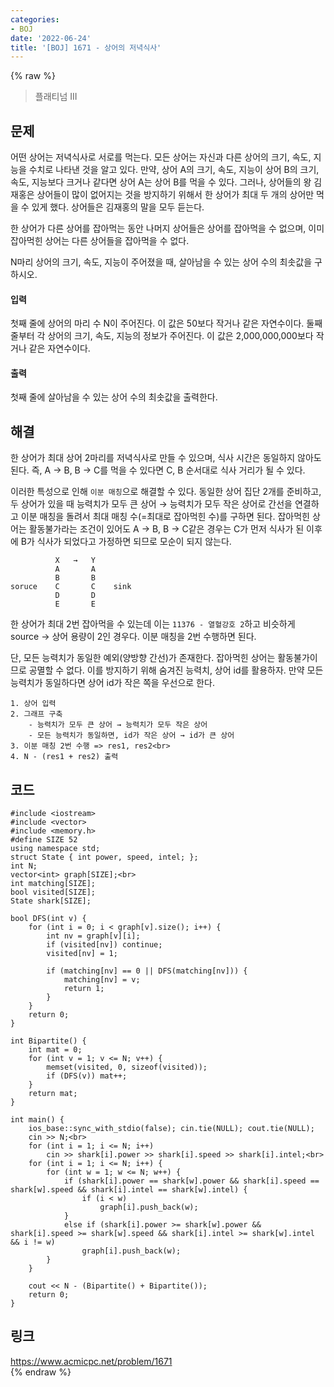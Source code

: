 ```yaml
---
categories:
- BOJ
date: '2022-06-24'
title: '[BOJ] 1671 - 상어의 저녁식사'
---
```


{% raw %}
> 플래티넘 III<br>

## 문제
어떤 상어는 저녁식사로 서로를 먹는다. 모든 상어는 자신과 다른 상어의 크기, 속도, 지능을 수치로 나타낸 것을 알고 있다. 만약, 상어 A의 크기, 속도, 지능이 상어 B의 크기, 속도, 지능보다 크거나 같다면 상어 A는 상어 B를 먹을 수 있다. 그러나, 상어들의 왕 김재홍은 상어들이 많이 없어지는 것을 방지하기 위해서 한 상어가 최대 두 개의 상어만 먹을 수 있게 했다. 상어들은 김재홍의 말을 모두 듣는다.

한 상어가 다른 상어를 잡아먹는 동안 나머지 상어들은 상어를 잡아먹을 수 없으며, 이미 잡아먹힌 상어는 다른 상어들을 잡아먹을 수 없다.

N마리 상어의 크기, 속도, 지능이 주어졌을 때, 살아남을 수 있는 상어 수의 최솟값을 구하시오.

#### 입력
첫째 줄에 상어의 마리 수 N이 주어진다. 이 값은 50보다 작거나 같은 자연수이다. 둘째 줄부터 각 상어의 크기, 속도, 지능의 정보가 주어진다. 이 값은 2,000,000,000보다 작거나 같은 자연수이다.

#### 출력
첫째 줄에 살아남을 수 있는 상어 수의 최솟값을 출력한다.

## 해결
한 상어가 최대 상어 2마리를 저녁식사로 만들 수 있으며, 식사 시간은 동일하지 않아도 된다. 즉, A → B, B → C를 먹을 수 있다면 C, B 순서대로 식사 거리가 될 수 있다.

이러한 특성으로 인해 `이분 매칭`으로 해결할 수 있다. 동일한 상어 집단 2개를 준비하고, 두 상어가 있을 때 능력치가 모두 큰 상어 → 능력치가 모두 작은 상어로 간선을 연결하고 이분 매칭을 돌려서 최대 매칭 수(=최대로 잡아먹힌 수)를 구하면 된다. 잡아먹힌 상어는 활동불가라는 조건이 있어도 A → B, B → C같은 경우는 C가 먼저 식사가 된 이후에 B가 식사가 되었다고 가정하면 되므로 모순이 되지 않는다.
```
          X   →   Y
          A       A
          B       B
soruce    C       C    sink
          D       D
          E       E
```

한 상어가 최대 2번 잡아먹을 수 있는데 이는 `11376 - 열혈강호 2`하고 비슷하게 source → 상어 용량이 2인 경우다. 이분 매칭을 2번 수행하면 된다.

단, 모든 능력치가 동일한 예외(양방향 간선)가 존재한다. 잡아먹힌 상어는 활동불가이므로 공멸할 수 없다. 이를 방지하기 위해 숨겨진 능력치, 상어 id를 활용하자. 만약 모든 능력치가 동일하다면 상어 id가 작은 쪽을 우선으로 한다.
```
1. 상어 입력
2. 그래프 구축
	- 능력치가 모두 큰 상어 → 능력치가 모두 작은 상어
	- 모든 능력치가 동일하면, id가 작은 상어 → id가 큰 상어
3. 이분 매칭 2번 수행 => res1, res2<br>
4. N - (res1 + res2) 출력
```

## 코드
```
#include <iostream>
#include <vector>
#include <memory.h>
#define SIZE 52
using namespace std;
struct State { int power, speed, intel; };
int N;
vector<int> graph[SIZE];<br>
int matching[SIZE];
bool visited[SIZE];
State shark[SIZE];

bool DFS(int v) {
	for (int i = 0; i < graph[v].size(); i++) {
		int nv = graph[v][i];
		if (visited[nv]) continue;
		visited[nv] = 1;

		if (matching[nv] == 0 || DFS(matching[nv])) {
			matching[nv] = v;
			return 1;
		}
	}
	return 0;
}

int Bipartite() {
	int mat = 0;
	for (int v = 1; v <= N; v++) {
		memset(visited, 0, sizeof(visited));
		if (DFS(v)) mat++;
	}
	return mat;
}

int main() {
	ios_base::sync_with_stdio(false); cin.tie(NULL); cout.tie(NULL);
	cin >> N;<br>
	for (int i = 1; i <= N; i++)
		cin >> shark[i].power >> shark[i].speed >> shark[i].intel;<br>
	for (int i = 1; i <= N; i++) {
		for (int w = 1; w <= N; w++) {
			if (shark[i].power == shark[w].power && shark[i].speed == shark[w].speed && shark[i].intel == shark[w].intel) {
				if (i < w)
					graph[i].push_back(w);
			}
			else if (shark[i].power >= shark[w].power && shark[i].speed >= shark[w].speed && shark[i].intel >= shark[w].intel && i != w)
				graph[i].push_back(w);
		}
	}
	
	cout << N - (Bipartite() + Bipartite());
	return 0;
}
```

## 링크
https://www.acmicpc.net/problem/1671<br>
{% endraw %}